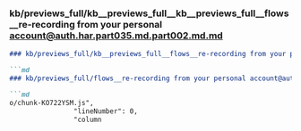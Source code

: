 ### kb/previews_full/kb__previews_full__kb__previews_full__flows__re-recording from your personal account@auth.har.part035.md.part002.md.md

```md
### kb/previews_full/kb__previews_full__flows__re-recording from your personal account@auth.har.part035.md.part002.md

```md
### kb/previews_full/flows__re-recording from your personal account@auth.har.part035.md (part 002)

```md
o/chunk-KO722YSM.js",
                "lineNumber": 0,
                "column
```

```

```

```
